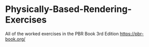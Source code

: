 # Physically-Based-Rendering-Exercises
All of the worked exercises in the PBR Book 3rd Edition https://pbr-book.org/
